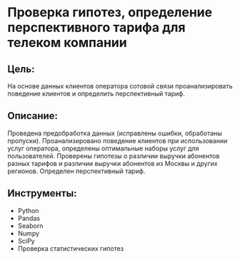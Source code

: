# Проверка гипотез, определение перспективного тарифа для телеком компании
## Цель:
На основе данных клиентов оператора сотовой связи проанализировать поведение клиентов и определить перспективный тариф.
## Описание:
Проведена предобработка данных (исправлены ошибки, обработаны пропуски). Проанализировано поведение клиентов при использовании услуг оператора, определены оптимальные наборы услуг для пользователей.  Проверены гипотезы о различии выручки абонентов разных тарифов и различии выручки абонентов из Москвы и других регионов. Определен перспективный тариф.
## Инструменты:
- Python
- Pandas
- Seaborn
- Numpy
- SciPy
- Проверка статистических гипотез
